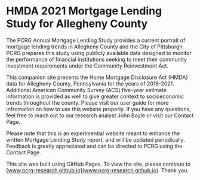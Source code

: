 # HMDA 2021 Mortgage Lending Study for Allegheny County

The PCRG Annual Mortgage Lending Study provides a current portrait of mortgage lending trends in Allegheny County and the City of Pittsburgh. PCRG prepares this study using publicly available data designed to monitor the performance of financial institutions seeking to meet their community investment requirements under the Community Reinvestment Act.

This companion site presents the Home Mortgage Disclosure Act (HMDA) data for Allegheny County, Pennsylvania for the years of 2018-2021. Additional American Community Survey (ACS) five-year estimate information is provided as well to give greater context to socioeconomic trends throughout the county. Please visit our user guide for more infromation on how to use this website properly. If you have any questions, feel free to reach out to our research analyst John Boyle or visit our Contact Page.

Please note that this is an experimential website meant to enhance the written Mortgage Lending Study report, and will be updated periodically. Feedback is greatly appreciated and can be directed to PCRG using the Contact Page.

This site was built using GitHub Pages. To view the site, please continue to [www.pcrg-research.github.io](www.pcrg-research.github.io). Thank you.
